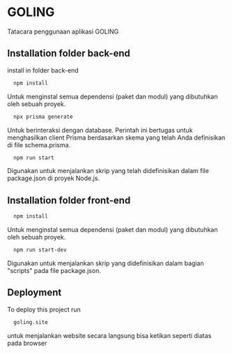 
# GOLING

Tatacara penggunaan aplikasi GOLING



## Installation folder back-end

install in folder back-end

```bash
  npm install       
```
Untuk menginstal semua dependensi (paket dan modul) yang dibutuhkan oleh sebuah proyek.
```bash
  npx prisma generate        
```
Untuk berinteraksi dengan database. Perintah ini bertugas untuk menghasilkan client Prisma berdasarkan skema yang telah Anda definisikan di file schema.prisma.
```bash
  npm run start      
```
Digunakan untuk menjalankan skrip yang telah didefinisikan dalam file package.json di proyek Node.js.

## Installation folder front-end

```bash
  npm install       
```
Untuk menginstal semua dependensi (paket dan modul) yang dibutuhkan oleh sebuah proyek.
```bash
  npm run start-dev       
```
Digunakan untuk menjalankan skrip yang didefinisikan dalam bagian "scripts" pada file package.json.
    

## Deployment

To deploy this project run

```bash
  goling.site
```
untuk menjalankan website secara langsung bisa ketikan seperti diatas pada browser
